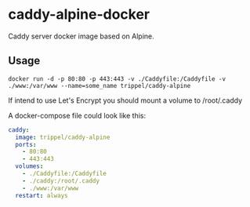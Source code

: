 # caddy-alpine-docker
Caddy server docker image based on Alpine.


## Usage

```shell
docker run -d -p 80:80 -p 443:443 -v ./Caddyfile:/Caddyfile -v ./www:/var/www --name=some_name trippel/caddy-alpine
```

If intend to use Let's Encrypt you should mount a volume to /root/.caddy

A docker-compose file could look like this:

``` YAML
caddy:
  image: trippel/caddy-alpine
  ports:
    - 80:80
    - 443:443
  volumes:
    - ./Caddyfile:/Caddyfile
    - ./caddy:/root/.caddy
    - ./www:/var/www
  restart: always
```
